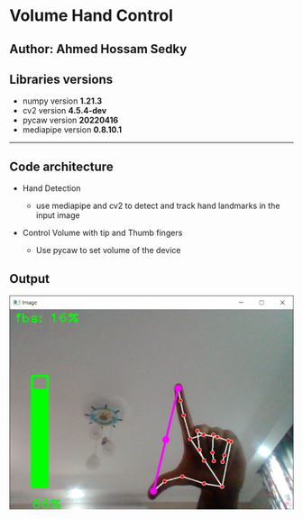 # Volume Hand Control
Author: Ahmed Hossam Sedky
----
## Libraries versions
* numpy version **1.21.3**
* cv2 version **4.5.4-dev**
* pycaw version **20220416**
* mediapipe version **0.8.10.1**
-----
## Code architecture
* Hand Detection 
    * use mediapipe and cv2  to detect and track hand landmarks in the input image 

* Control Volume with tip and Thumb fingers
    * Use pycaw to set volume of the device 

## Output
![Example of output](images/output.PNG "Example Of Output")
